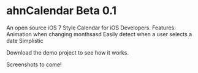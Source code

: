ahnCalendar Beta 0.1
===========

An open source iOS 7 Style Calendar for iOS Developers.
Features:
  Animation when changing monthsasd
  Easily detect when a user selects a date
  Simplistic

Download the demo project to see how it works. 

Screenshots to come!

